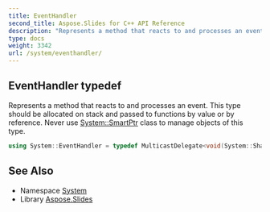 ```yaml
---
title: EventHandler
second_title: Aspose.Slides for C++ API Reference
description: "Represents a method that reacts to and processes an event. This type should be allocated on stack and passed to functions by value or by reference. Never use System::SmartPtr class to manage objects of this type."
type: docs
weight: 3342
url: /system/eventhandler/
---
```

## EventHandler typedef


Represents a method that reacts to and processes an event. This type should be allocated on stack and passed to functions by value or by reference. Never use [System::SmartPtr](../smartptr/) class to manage objects of this type.

```cpp
using System::EventHandler = typedef MulticastDelegate<void(System::SharedPtr<Object>, TEventArgs)>
```


## See Also

* Namespace [System](../)
* Library [Aspose.Slides](../../)